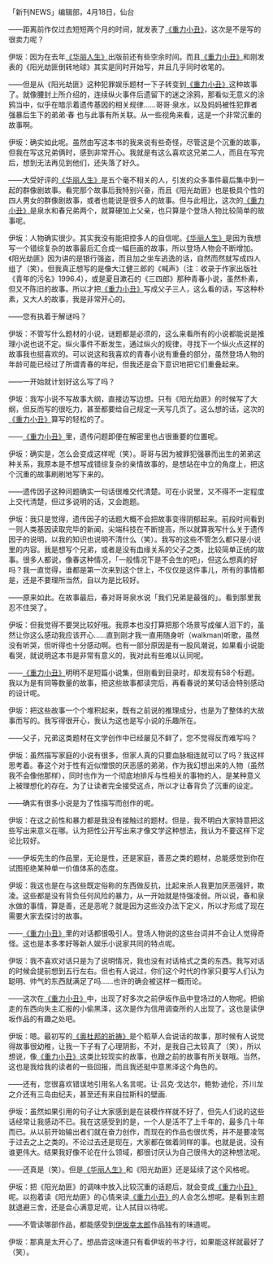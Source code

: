 「新刊NEWS」编辑部，4月18日，仙台

——距离前作仅过去短短两个月的时间，就发表了[《重力小丑》](《重力小丑》.md)，这次是不是写的很卖力呢？
 
伊坂：因为在去年[《华丽人生》](《华丽人生》.md)出版前还有些空余时间。而且[《重力小丑》](《重力小丑》.md)和刚发表的《阳光劫匪倒转地球》其实是同时开始写，并且几乎同时收笔的。

——但是从《阳光劫匪》这种犯罪娱乐题材一下子转变到[《重力小丑》](《重力小丑》.md)这种故事了。就像腰封上所介绍的，连续纵火事件后遗留下的迷之涂鸦，那看似无意义的涂鸦当中，似乎在暗示着遗传基因的相关规律……哥哥·泉水，以及妈妈被性犯罪者强暴后生下的弟弟·春 也与此事有所关联。从一些视角来看，这是一个非常沉重的故事啊。
 
伊坂：确实如此呢。虽然由写这本书的我来说有些奇怪，尽管这是个沉重的故事，但我在写这兄弟俩时，感到非常开心。我就是有这么喜欢这兄弟二人，而且在写完后，想到无法再见到他们，还失落了好久。
 
——大受好评的[《华丽人生》](《华丽人生》.md)是五个毫不相关的人，引发的众多事件最后集中到一起的群像剧故事。看完那个故事后我特别兴奋，而且《阳光劫匪》也是极具个性的四人男女的群像剧故事，或者也能说是很多人的故事。但与此相比，这次的[《重力小丑》](《重力小丑》.md)是泉水和春兄弟两个，就算硬加上父亲，也只算是个登场人物比较简单的故事呢。
 
伊坂：人物确实很少。其实我没有能把控多人的自信呢。[《华丽人生》](《华丽人生》.md)是因为我想写一个错综复杂的故事最后汇合成一幅巨画的故事，所以登场人物会不断增加。《阳光劫匪》因为讲的是银行强盗，而且加之坐车逃逸的话，自然而然就写成四人组了（笑）。但我真正想写的是像大江健三郎的《喊声》（注：收录于作家出版社《青年的污名》1996.4），或是夏目漱石的《三四郎》那种青春小说，虽然朴素，但又不陈旧的故事。所以才把[《重力小丑》](《重力小丑》.md)写成父子三人，这么看的话，写这种朴素，又大人的故事，我是非常开心的。
 
——您有执着于解谜吗？
 
伊坂：不管写什么题材的小说，谜题都是必须的，这么来看所有的小说都能说是推理小说也说不定。纵火事件不断发生，通过纵火的规律，寻找下一个纵火点这样的故事我也挺喜欢的。可以说这和我喜欢的青春小说有重叠的部分，虽然登场人物的年龄可能已经过了所谓青春的年纪，但我还是会下意识地把它们重叠起来。

——一开始就计划好这么写了吗？

伊坂：我写小说不写故事大纲，直接边写边想。只有《阳光劫匪》的时候写了大纲，但反而写的很吃力，甚至都要给自己规定一天写几页了。这么想的话，这次的[《重力小丑》](《重力小丑》.md)算写的轻松的了。
 
——[《重力小丑》](《重力小丑》.md)里，遗传问题即便在解密里也占很重要的位置呢。
 
伊坂：确实是，怎么会变成这样呢（笑）。哥哥与因为被罪犯强暴而出生的弟弟这种关系，我原本是不想写成错综复杂的亲情故事的，是想站在中立的角度上，把这个沉重的故事刷刷地写下来的。

——遗传因子这种问题确实一句话很难交代清楚。可在小说里，又不得不一定程度上交代清楚，但过多说明的话，又会跑题。
 
伊坂：我只是觉得，遗传因子的话题大概不会把故事变得阴郁起来。前段时间看到一则人类基因读取完毕的新闻，尖端科技在不断提高，所以就算我写什么关于遗传因子的说明，以我的知识也说明不清什么（笑）。我写的这些不管怎么都只是小说里的内容。我是想写个兄弟，或者是没有血缘关系的父子之类，比较简单正统的故事。很多人都说，像春这种情况，「一般情况下是不会生的吧」，但这么想真的好吗？我一直觉得，谁都是第一次来到这个世上，不仅仅是这件事儿，所有的事情都是，还是不要理所当然，自以为是比较好。
 
——原来如此。在故事最后，春对哥哥泉水说「我们兄弟是最强的」。看到那里我忍不住哭了。
 
伊坂：但我觉得不要哭比较好哦。我原本也没打算把那个场景写成催人泪下的，虽然让你这么感动我应该开心……直到刚才我一直用随身听（walkman)听歌，虽然没有听哭，但听得也十分感动啊。也有一部分原因是有一股风潮说，如果看小说能看哭，就说明这本书是非常有意义的，我对此有些难以认同呢。
 
——[《重力小丑》](《重力小丑》.md)明明不是短篇小说集，但刚看到目录时，却发现有58个标题。我以为是有同等数量的故事，把这些故事都读完后，再看春说的某句话会特别感动的设计呢。
 
伊坂：把这些故事一个个堆积起来，既有之前说的推理成分，也是为了整体的大故事而写的。我写得很开心，我认为这也是写小说的乐趣所在。

——父子，兄弟这类题材在文学创作中已经屡见不鲜了，您不觉得反而难写吗？
 
伊坂：虽然描写家庭的小说有很多，但家人真的只要血脉相连就可以了吗？我这样思考着。春这个对于性有近似憎恨的厌恶感的弟弟，作为我幻想出来的人物（虽然我不会像他那样），同时也作为一个彻底地排斥与性相关的事物的人，是某种意义上被理想化的存在。为了让读者完全接受这点，所以才让春背负了沉重的设定。
 
——确实有很多小说是为了性描写而创作的呢。

伊坂：在这之前性和暴力都是我没有接触过的题材。但是，我不明白大家特意把这些写出来意义在哪。认为把性公开写出来才像文学这种想法，我认为不要这样下定论比较好。

——伊坂先生的作品里，无论是性，还是家庭，善恶之类的题材，总能感觉到你在试图拒绝某种单一价值体系的态度。

伊坂：我这也是在与这些既定俗称的东西做反抗，比起来杀人我更加厌恶强奸，欺凌。这些都是没有背负任何风险的暴力，从一开始就是恃强凌弱。所以说，春和泉水做的事情，算是善，还是恶呢？就是因为这些没办法下定义，所以才形成了现在需要大家去探讨的故事。

——[《重力小丑》](《重力小丑》.md)里的对话都很吸引人。登场人物说的这些台词并不会让人觉得奇怪。这也是本多孝好等新人娱乐小说家共同的特点呢。
 
伊坂：我不喜欢对话只是为了说明情况，我也没有对话格式之类的东西。我写对话的时候会提前想到五行左右。但也有人说过，你们这个时代的作家只要写人们认为聪明、帅气的东西就满足了吗……也许的确会被这样一概而论。
 
——这次在[《重力小丑》](《重力小丑》.md)中，出现了好多次之前伊坂作品中登场过的人物呢。把偷走的东西向失主汇报的小偷黑泽，这次是作为信用调查所的人出现了。这也是读伊坂作品的有趣之处吧。

伊坂：嗯。最初写的[《奥杜邦的祈祷》](《奥杜邦的祈祷》.md)是个稻草人会说话的故事，那时候有人说觉得故事很幼稚，让我一下子有了心理阴影，不对，是我自己太较真了（笑），所以想说，像[《重力小丑》](《重力小丑》.md)这类比较现实的故事，也跟之前的故事有所关联哦。当然，这也是我给我的读者的一些回报，而且我还挺中意黑泽这个角色的。
 
——还有，您很喜欢错误地引用名人名言呢。让·吕克·戈达尔，鲍勃·迪伦，芥川龙之介还有三岛由纪夫，甚至还有来自拉斯科的壁画.

伊坂：虽然如果引用的句子让大家感到是在装模作样就不好了，但先人们说的这些话经常让我感动不已。我在这感受到的是，一个人是活不了上千年的，最多几十年而已。从以前开始输出者们就在奋力创作，而现在的作品也很优秀，并不是要凌驾于过去之上之类的。不论过去还是现在，大家都在做着同样的事。也就是说，没有谁更伟大。结果我好像不论在什么领域，都很讨厌认为自己很伟大的这种想法呢。

——还真是（笑）。但是[《华丽人生》](《华丽人生》.md)和《阳光劫匪》还是延续了这个风格呢。

伊坂：把《阳光劫匪》的调味中放入比较沉重的话题后，就会变成[《重力小丑》](《重力小丑》.md)呢。以抱着读《阳光劫匪》的心情来读[《重力小丑》](《重力小丑》.md)的人会怎么想呢。是看到主题就退避三舍，还是会心满意足呢，让人拭目以待呢。

——不管读哪部作品，都能感受到[伊坂幸太郎](伊坂幸太郎.md)作品独有的味道呢。

伊坂：那真是太开心了。想品尝这味道只有看伊坂的书才行，如果能这样就最好了（笑）。   